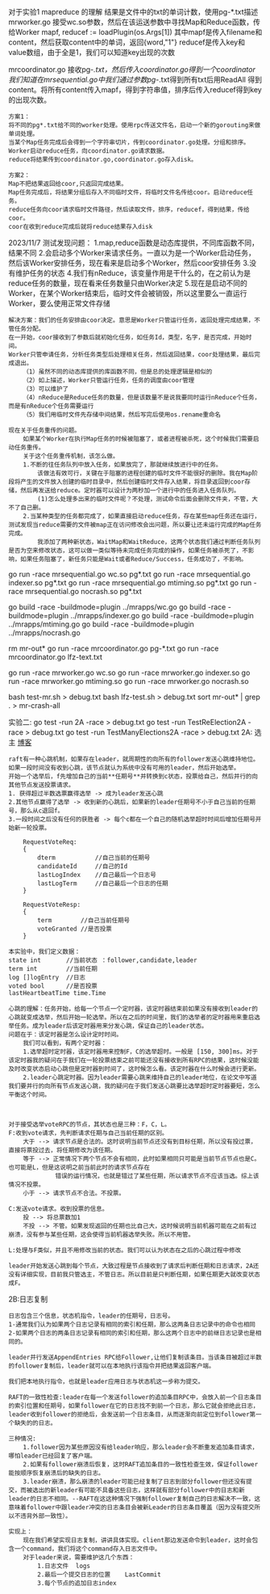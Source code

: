 对于实验1 mapreduce 的理解
结果是文件中的txt的单词计数，使用pg-*.txt描述
mrworker.go 接受wc.so参数，然后在该运送参数中寻找Map和Reduce函数，传给Worker
    mapf, reducef := loadPlugin(os.Args[1])
    其中mapf是传入filename和content，然后获取content中的单词，返回{word,"1"}
    reducef是传入key和value数组，由于全是1，我们可以知道key出现的次数

mrcoordinator.go 接收pg-*.txt，然后传入coordinator.go得到一个coordinator
    我们知道在mrsequential.go中我们通过参数pg-*.txt得到所有txt后用ReadAll
    得到content。将所有content传入mapf，得到字符串值，排序后传入reducef得到key的出现次数。

    方案1：
    将不同的pg*.txt给不同的worker处理。使用rpc传送文件名，启动一个新的gorouting来做单词处理。
    当某个Map任务完成后会得到一个字符串切片，传到coordinator.go处理。分组和排序。
    Worker启动reduce任务，向coordinator.go请求数据。
    reduce将结果传到coordinator.go,coordinator.go存入disk。

    方案2：
    Map不把结果返回给coor,只返回完成结果。
    Map任务完成后，将结果分组后存入不同临时文件，将临时文件名传给coor。启动reduce任务。
    reduce任务向coor请求临时文件路径，然后读取文件，排序，reducef，得到结果，传给coor。
    coor在收到reduce完成后就将reduce结果存入disk

2023/11/7
    测试发现问题：
    1.map,reduce函数是动态库提供，不同库函数不同，结果不同
    2.会启动多个Worker来请求任务。一直以为是一个Worker启动任务，然后该Worker安排任务，现在看来是启动多个Worker，然后coor安排任务
    3.没有维护任务的状态
    4.我们有nReduce，该变量作用是干什么的，在之前认为是reduce任务的数量，现在看来任务数量只由Worker决定
    5.现在是启动不同的Worker，在某个Worker结束后，临时文件会被销毁，所以这里要么一直运行Worker，要么使用正常文件存储
    
    解决方案：我们的任务安排由coor决定。意思是Worker只管运行任务，返回处理完成结果，不管任务分配。
    在一开始，coor接收到了参数后就初始化任务，如任务Id，类型，名字，是否完成，开始时间。
    Worker只管申请任务，分析任务类型后处理相关任务，然后返回结果，coor处理结果，最后完成退出。
        （1）虽然不同的动态库提供的库函数不同，但是总的处理逻辑是相似的
        （2）如上描述，Worker只管运行任务，任务的调度由coor管理
        （3）可以维护了
        （4）nReduce是Reduce任务的数量，但是该数量不是说我要同时运行nReduce个任务，而是有nReduce个任务需要运行
        （5）我们用临时文件先存储中间结果，然后写完后使用os.rename重命名
    
    现在关于任务重传的问题。
        如果某个Worker在执行Map任务的时候被阻塞了，或者进程被杀死，这个时候我们需要启动任务重传。
        关于这个任务重传机制，该怎么做。
        1.不断的往任务队列中放入任务，如果放完了，那就继续放进行中的任务。
            该做法有效可行，关键在于阻塞的进程创建的临时文件不能很好的删除。我在Map阶段将产生的文件放入创建的临时目录中，然后创建临时文件存入结果，将目录返回到coor存储，然后再发送给reduce。定时器可以设计为两秒加一个进行中的任务进入任务队列。
            (1)怎么处理多出来的临时文件呢？不处理，测试命令后面会删除文件夹，不管，大不了自己删。
        2.当某种类型的任务都完成了，如果直接启动reduce任务，存在某些map任务还在运行，测试发现当reduce需要的文件被map正在访问修改会出问题，所以要让还未运行完成的Map任务完成。
            我添加了两种新状态，WaitMap和WaitReduce，这两个状态我们通过判断任务队列是否为空来修改状态，这可以做一类似等待未完成任务完成的操作，如果任务被杀死了，不影响，如果任务阻塞了，新任务只能是Wait或者Reduce/Success，任务成功了，不影响。
    

go run -race mrsequential.go wc.so pg*.txt
go run -race mrsequential.go indexer.so pg*.txt
go run -race mrsequential.go mtiming.so pg*.txt
go run -race mrsequential.go nocrash.so pg*.txt

go build -race -buildmode=plugin ../mrapps/wc.go
go build -race -buildmode=plugin ../mrapps/indexer.go
go build -race -buildmode=plugin ../mrapps/mtiming.go
go build -race -buildmode=plugin ../mrapps/nocrash.go

rm mr-out*
go run -race mrcoordinator.go pg-*.txt
go run -race mrcoordinator.go lfz-text.txt

go run -race mrworker.go wc.so
go run -race mrworker.go indexer.so
go run -race mrworker.go mtiming.so
go run -race mrworker.go nocrash.so

bash test-mr.sh > debug.txt
bash lfz-test.sh > debug.txt
sort mr-out* | grep . > mr-crash-all



实验二: go test -run 2A -race > debug.txt
go test -run TestReElection2A -race > debug.txt 
go test -run TestManyElections2A -race > debug.txt 
2A: 选主
    [博客](https://coderatwork.cn/posts/notes-on-raft-1/)

    raft有一种心跳机制，如果存在leader，就周期性的向所有的follower发送心跳维持地位。
    如果一段时间没有收到心跳，该节点就认为系统中没有可用的leader，然后开始选举。
    开始一个选举后，f先增加自己的当前**任期号**并转换到c状态，投票给自己，然后并行的向其他节点发送投票请求。
    1. 获得超过半数选票赢得选举 -> 成为leader发送心跳
    2.其他节点赢得了选举 -> 收到新的心跳后，如果新的leader任期号不小于自己当前的任期号，那么从c退回f。
    3.一段时间之后没有任何的获胜者 -> 每个c都在一个自己的随机选举超时时间后增加任期号开始新一轮投票。

        RequestVoteReq:
        {
            dterm           //自己当前的任期号
            candidateId     //自己的Id
            lastLogIndex    //自己最后一个日志号
            lastLogTerm     //自己最后一个日志的任期
        }

        RequestVoteResp:
        {
            term        //自己当前任期号
            voteGranted //是否投票
        }

    本实验中，我们定义数据：
    state int       //当前状态 ：follower,candidate,leader
	term int        //当前任期
	log []logEntry  //日志
	voted bool      //是否投票
    lastHeartbeatTime time.Time    
         
    心跳的理解：任务开始，给每一个节点一个定时器，该定时器结束前如果没有接收到leader的心跳就变成选举，然后开始一轮选举。所以在之后的时间里，我们的选举者的定时器用来重启选举任务。成为leader后该定时器用来分发心跳，保证自己的leader状态。
    问题在于：该定时器是怎么设计定时时间。
        我们可以看到，有两个定时器：
        1.选举超时定时器，该定时器用来控制F，C的选举超时。一般是 [150, 300]ms。对于该定时器我的疑问在于我们在一轮投票结束之前可能还没有接收到所有RPC的结果，这时候没能及时改变状态启动心跳但是定时器到时间了，这时候怎么看。该定时器在什么时候会进行更新。
        2.leader心跳定时器。因为leader需要心跳来维持自己的leader地位，在论文中写道我们要并行的向所有节点发送心跳，我的疑问在于我们发送心跳要比选举超时定时器要短，怎么平衡这个时间。

        

    对于接受选举voteRPC的节点，其状态也是三种：F，C，L。
    F:收到vote请求，先判断请求任期与自己当前任期的区别。
        大于 --> 请求节点是合法的。这时说明当前节点还没有到目标任期，所以没有投过票，直接将票投过去，将任期修改为该任期。
        等于 --> 正常情况下两个节点不会有相同，此时如果相同只可能是当前节点节点也是C。也可能是L，但是这说明之前当前此时的请求节点存在
                 错误的运行情况，也就是错过了某些任期，所以请求节点不应该当选。综上该情况不投票。
        小于 --> 请求节点不合法。不投票。

    C:发送vote请求。收到投票的信息。
        投 --> 将总票数加1
        不投 --> 不管。如果发现返回的任期也比自己大，这时候说明当前机器可能在之前有过崩溃，没有参与某些任期，这会使得当前机器选举失败。所以不用管。

    L:处理与F类似，并且不用修改当前的状态。我们可以认为状态在之后的心跳过程中修改
    
    leader开始发送心跳到每个节点，大致过程是节点接收到了请求后判断任期和日志请求，2A还没有详细实现，目前我只管选主，不管日志。所以目前是只判断任期，如果任期更大就改变状态成F。


2B:日志复制

    日志包含三个信息，状态机指令，leader的任期号，日志号。
    1-通常我们认为如果两个日志记录有相同的索引和任期，那么这两条日志记录中的命令也相同
    2-如果两个日志的两条日志记录有相同的索引和任期，那么这两个日志中的前继日志记录也是相同的。

    leader并行发送AppendEntries RPC给Follower,让他们复制该条目。当该条目被超过半数的follower复制后，leader就可以在本地执行该指令并把结果返回客户端。

    我们把本地执行指令，也就是leader应用日志与状态机这一步称为提交。

    RAFT的一致性检查:leader在每一个发送follower的追加条目RPC中，会放入前一个日志条目的索引位置和任期号，如果follower在它的日志找不到前一个日志，那么它就会拒绝此日志，leader收到follower的拒绝后，会发送前一个日志条目，从而逐渐向前定位到follower第一个缺失的的日志。

    三种情况:
        1.follower因为某些原因没有给leader响应，那么leader会不断重发追加条目请求，哪怕leader已经回复了客户端。
        2.如果有follower崩溃后恢复，这时RAFT追加条目的一致性检查生效，保证follower能按顺序恢复崩溃后的缺失的日志。
        3.leader崩溃，那么崩溃的leader可能已经复制了日志到部分follower但还没有提交，而被选出的新leader有可能不具备这些日志，这样就有部分follower中的日志和新leader的日志不相同。--RAFT在这这种情况下强制follower复制自己的日志解决不一致，这意味着follower中跟leader冲突的日志条目会被新Leader的日志条目覆盖（因为没有提交所以不违背外部一致性）。

    实现上：
        现在我们希望实现日志复制，讲讲具体实现。client那边发送命令到leader，这时会包含一个command，我们将这个command存入日志文件中。
        对于leader来说，需要维护这几个东西：
            1.日志文件  logs
            2.最后一个提交日志的位置    LastCommit
            3.每个节点的追加日志index   

